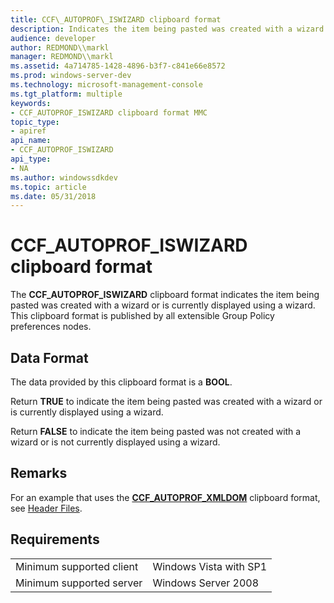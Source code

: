 ```yaml
---
title: CCF\_AUTOPROF\_ISWIZARD clipboard format
description: Indicates the item being pasted was created with a wizard or is currently displayed using a wizard.
audience: developer
author: REDMOND\\markl
manager: REDMOND\\markl
ms.assetid: 4a714785-1428-4896-b3f7-c841e66e8572
ms.prod: windows-server-dev
ms.technology: microsoft-management-console
ms.tgt_platform: multiple
keywords:
- CCF_AUTOPROF_ISWIZARD clipboard format MMC
topic_type:
- apiref
api_name:
- CCF_AUTOPROF_ISWIZARD
api_type:
- NA
ms.author: windowssdkdev
ms.topic: article
ms.date: 05/31/2018
---
```


# CCF\_AUTOPROF\_ISWIZARD clipboard format

The **CCF\_AUTOPROF\_ISWIZARD** clipboard format indicates the item being pasted was created with a wizard or is currently displayed using a wizard. This clipboard format is published by all extensible Group Policy preferences nodes.

## Data Format

The data provided by this clipboard format is a **BOOL**.

Return **TRUE** to indicate the item being pasted was created with a wizard or is currently displayed using a wizard.

Return **FALSE** to indicate the item being pasted was not created with a wizard or is not currently displayed using a wizard.

## Remarks

For an example that uses the [**CCF\_AUTOPROF\_XMLDOM**](ccf-autoprof-xmldom.md) clipboard format, see [Header Files](https://msdn.microsoft.com/library/cc512160).

## Requirements



|                                     |                                   |
|-------------------------------------|-----------------------------------|
| Minimum supported client<br/> | Windows Vista with SP1<br/> |
| Minimum supported server<br/> | Windows Server 2008<br/>    |



 

 






